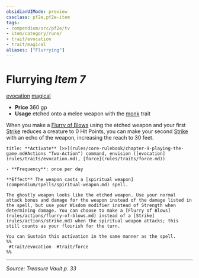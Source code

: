 ```yaml
---
obsidianUIMode: preview
cssclass: pf2e,pf2e-item
tags:
- compendium/src/pf2e/tv
- item/category/rune/
- trait/evocation
- trait/magical
aliases: ["Flurrying"]
---
```

# Flurrying *Item 7*  
[evocation](evocation.md "Evocation School Trait")  [magical](magical.md "Magical Item Trait")  

- **Price** 360 gp
- **Usage** etched onto a melee weapon with the [monk](Reference/Rules/Traits/monk.md "Monk Class Trait") trait

When you make a [Flurry of Blows](flurry-of-blows.md) using the etched weapon and your first [Strike](strike.md) reduces a creature to 0 Hit Points, you can make your second [Strike](strike.md) with an echo of the weapon, increasing the reach to 30 feet.

```ad-embed-ability
title: **Activate** [>>](rules/core-rulebook/chapter-9-playing-the-game.md#Actions "Two-Action") command, envision ([evocation](rules/traits/evocation.md), [force](rules/traits/force.md))

- **Frequency**: once per day

**Effect** The weapon casts a [spiritual weapon](compendium/spells/spiritual-weapon.md) spell.

The ghostly weapon looks like the etched weapon. Use your normal attack bonus and damage for the weapon instead of the damage listed in the spell, but use your Wisdom modifier instead of Strength when determining damage. You can choose to make a [Flurry of Blows](rules/actions/flurry-of-blows.md) instead of a [Strike](rules/actions/strike.md) when the spiritual weapon attacks; this still counts as your flourish for the turn.

You can Sustain this activation in the same manner as the spell.  
%%
 #trait/evocation  #trait/force 
%%
```


---
*Source: Treasure Vault p. 33*